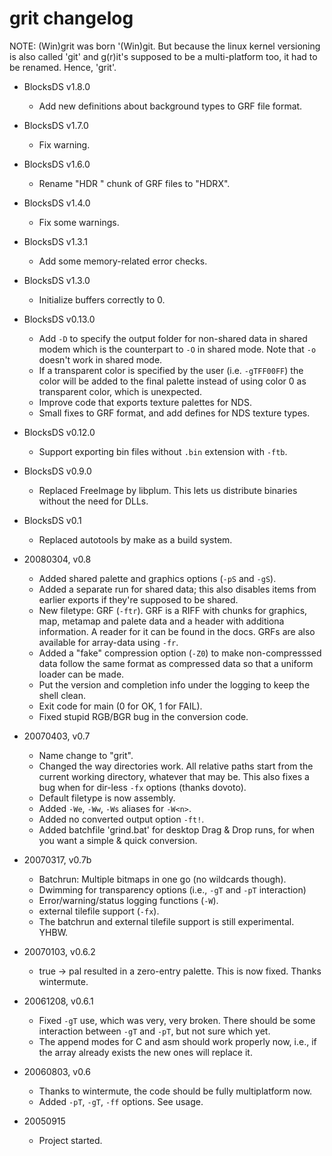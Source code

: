 # grit changelog

NOTE: (Win)grit was born '(Win)git. But because the linux kernel versioning is
also called 'git' and g(r)it's supposed to be a multi-platform too, it had to be
renamed. Hence, 'grit'.

- BlocksDS v1.8.0

  - Add new definitions about background types to GRF file format.

- BlocksDS v1.7.0

  - Fix warning.

- BlocksDS v1.6.0

  - Rename "HDR " chunk of GRF files to "HDRX".

- BlocksDS v1.4.0

  - Fix some warnings.

- BlocksDS v1.3.1

  - Add some memory-related error checks.

- BlocksDS v1.3.0

  - Initialize buffers correctly to 0.

- BlocksDS v0.13.0

  - Add `-D` to specify the output folder for non-shared data in shared modem
    which is the counterpart to `-O` in shared mode. Note that `-o` doesn't work
    in shared mode.
  - If a transparent color is specified by the user (i.e. `-gTFF00FF`) the color
    will be added to the final palette instead of using color 0 as transparent
    color, which is unexpected.
  - Improve code that exports texture palettes for NDS.
  - Small fixes to GRF format, and add defines for NDS texture types.

- BlocksDS v0.12.0

  - Support exporting bin files without `.bin` extension with `-ftb`.

- BlocksDS v0.9.0

  - Replaced FreeImage by libplum. This lets us distribute binaries without the
    need for DLLs.

- BlocksDS v0.1

  - Replaced autotools by make as a build system.

- 20080304, v0.8

  - Added shared palette and graphics options (`-pS` and `-gS`).
  - Added a separate run for shared data; this also disables items from earlier
    exports if they're supposed to be shared.
  - New filetype: GRF (`-ftr`). GRF is a RIFF with chunks for graphics, map,
    metamap and palete data and a header with additiona information. A reader
    for it can be found in the docs. GRFs are also available for array-data
    using `-fr`.
  - Added a "fake" compression option (`-Z0`) to make non-compresssed data
    follow the same format as compressed data so that a uniform loader can be
    made.
  - Put the version and completion info under the logging to keep the shell
    clean.
  - Exit code for main (0 for OK, 1 for FAIL).
  - Fixed stupid RGB/BGR bug in the conversion code.

- 20070403, v0.7

  - Name change to "grit".
  - Changed the way directories work. All relative paths start from the current
    working directory, whatever that may be. This also fixes a bug when for
    dir-less `-fx` options (thanks dovoto).
  - Default filetype is now assembly.
  - Added `-We`, `-Ww`, `-Ws` aliases for `-W<n>`.
  - Added no converted output option `-ft!`.
  - Added batchfile 'grind.bat' for desktop Drag & Drop runs, for when you want
    a simple & quick conversion.

- 20070317, v0.7b

  - Batchrun: Multiple bitmaps in one go (no wildcards though).
  - Dwimming for transparency options (i.e., `-gT` and `-pT` interaction)
  - Error/warning/status logging functions (`-W`).
  - external tilefile support (`-fx`).
  - The batchrun and external tilefile support is still experimental. YHBW.

- 20070103, v0.6.2

  - true -> pal resulted in a zero-entry palette. This is now fixed. Thanks
    wintermute.

- 20061208, v0.6.1

  - Fixed `-gT` use, which was very, very broken. There should be some
    interaction between `-gT` and `-pT`, but not sure which yet.
  - The append modes for C and asm should work properly now, i.e., if the array
    already exists the new ones will replace it.

- 20060803, v0.6

  - Thanks to wintermute, the code should be fully multiplatform now.
  - Added `-pT`, `-gT`, `-ff` options. See usage.

- 20050915

  - Project started.
